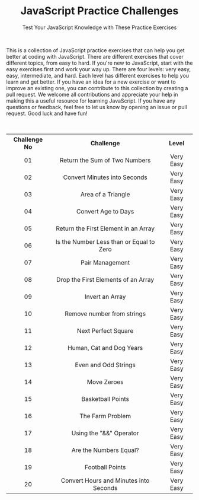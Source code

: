 <div align="center">
<h1> JavaScript Practice Challenges </h1>
<p> Test Your JavaScript Knowledge with These Practice Exercises </p>
</div>

&nbsp;
&nbsp;
&nbsp;
&nbsp;
&nbsp;

<p>This is a collection of JavaScript practice exercises that can help you get better at coding with JavaScript. There are different exercises that cover different topics, from easy to hard. If you're new to JavaScript, start with the easy exercises first and work your way up. There are four levels: very easy, easy, intermediate, and hard. Each level has different exercises to help you learn and get better. If you have an idea for a new exercise or want to improve an existing one, you can contribute to this collection by creating a pull request. We welcome all contributions and appreciate your help in making this a useful resource for learning JavaScript. If you have any questions or feedback, feel free to let us know by opening an issue or pull request. Good luck and have fun! </p>

&nbsp;
&nbsp;
&nbsp;
&nbsp;
&nbsp;

<table>
  <tr align="center">
    <th> Challenge No </th>
    <th> Challenge </th>
    <th> Level </th>
  </tr>
  <tr align="center">
    <td> 01 </td>
    <td> Return the Sum of Two Numbers </td>
    <td> Very Easy </td>
  </tr>
   <tr align="center">
    <td> 02 </td>
    <td> Convert Minutes into Seconds </td>
    <td> Very Easy </td>
  </tr>
  <tr align="center">
    <td> 03 </td>
    <td> Area of a Triangle </td>
    <td> Very Easy </td>
  </tr>
  <tr align="center">
    <td> 04 </td>
    <td> Convert Age to Days </td>
    <td> Very Easy </td>
  </tr>
  <tr align="center">
    <td> 05 </td>
    <td> Return the First Element in an Array </td>
    <td> Very Easy </td>
  </tr>
  <tr align="center">
    <td> 06 </td>
    <td> Is the Number Less than or Equal to Zero </td>
    <td> Very Easy </td>
  </tr>
  <tr align="center">
    <td> 07 </td>
    <td> Pair Management </td>
    <td> Very Easy </td>
  </tr>
  <tr align="center">
    <td> 08 </td>
    <td> Drop the First Elements of an Array </td>
    <td> Very Easy </td>
  </tr>
  <tr align="center">
    <td> 09 </td>
    <td> Invert an Array </td>
    <td> Very Easy </td>
  </tr>
  <tr align="center">
    <td> 10 </td>
    <td> Remove number from strings </td>
    <td> Very Easy </td>
  </tr>
  <tr align="center">
    <td> 11 </td>
    <td> Next Perfect Square </td>
    <td> Very Easy </td>
  </tr>
  <tr align="center">
    <td> 12 </td>
    <td> Human, Cat and Dog Years  </td>
    <td> Very Easy </td>
  </tr>
  <tr align="center">
    <td> 13 </td>
    <td> Even and Odd Strings  </td>
    <td> Very Easy </td>
  </tr>
  <tr align="center">
    <td> 14 </td>
    <td> Move Zeroes </td>
    <td> Very Easy </td>
  </tr>
  <tr align="center">
    <td> 15 </td>
    <td> Basketball Points </td>
    <td> Very Easy </td>
  </tr>
  <tr align="center">
    <td> 16 </td>
    <td> The Farm Problem </td>
    <td> Very Easy </td>
  </tr>
  <tr align="center">
    <td> 17 </td>
    <td> Using the "&&" Operator </td>
    <td> Very Easy </td>
  </tr>
  <tr align="center">
    <td> 18 </td>
    <td> Are the Numbers Equal? </td>
    <td> Very Easy </td>
  </tr>
  <tr align="center">
    <td> 19 </td>
    <td> Football Points </td>
    <td> Very Easy </td>
  </tr>
  <tr align="center">
    <td> 20 </td>
    <td> Convert Hours and Minutes into Seconds </td>
    <td> Very Easy </td>
  </tr>
</table>
